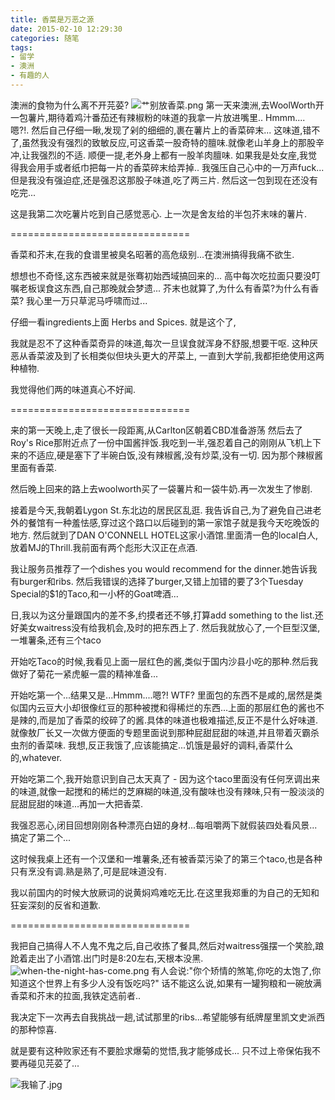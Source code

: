 ```yaml
---
title: 香菜是万恶之源
date: 2015-02-10 12:29:30
categories: 随笔
tags: 
- 留学
- 澳洲
- 有趣的人
---
```

澳洲的食物为什么离不开芫荽?
![艹别放香菜.png](/assets/blogImg/香菜是万恶之源/艹别放香菜.png)
第一天来澳洲,去WoolWorth开一包薯片,期待着鸡汁番茄还有辣椒粉的味道的我拿一片放进嘴里..
Hmmm....
嗯?!.
然后自己仔细一瞅,发现了剁的细细的,裹在薯片上的香菜碎末...
这味道,错不了,虽然我没有强烈的致敏反应,可这香菜一股奇特的膻味.就像老山羊身上的那股辛冲,让我强烈的不适.
顺便一提,老外身上都有一股羊肉膻味.
如果我是处女座,我觉得我会用手或者纸巾把每一片的香菜碎末给弄掉..
我强压自己心中的一万声fuck...但是我没有强迫症,还是强忍这那股子味道,吃了两三片.
然后这一包到现在还没有吃完...

这是我第二次吃薯片吃到自己感觉恶心.
上一次是舍友给的半包芥末味的薯片.

===============================

香菜和芥末,在我的食谱里被臭名昭著的高危级别...在澳洲搞得我痛不欲生.

想想也不奇怪,这东西被来就是张骞初始西域搞回来的...
高中每次吃拉面只要没叮嘱老板误食这东西,自己那晚就会梦遗...
芥末也就算了,为什么有香菜?为什么有香菜?
我心里一万只草泥马呼啸而过...

仔细一看ingredients上面
Herbs and Spices.
就是这个了,

我就是忍不了这种香菜奇异的味道,每次一旦误食就浑身不舒服,想要干呕.
这种厌恶从香菜波及到了长相类似但块头更大的芹菜上,
一直到大学前,我都拒绝使用这两种植物.

我觉得他们两的味道真心不好闻.

===============================

来的第一天晚上,走了很长一段距离,从Carlton区朝着CBD准备游荡
然后去了Roy's Rice那附近点了一份中国酱拌饭.我吃到一半,强忍着自己的刚刚从飞机上下来的不适应,硬是塞下了半碗白饭,没有辣椒酱,没有炒菜,没有一切.
因为那个辣椒酱里面有香菜.

然后晚上回来的路上去woolworth买了一袋薯片和一袋牛奶.再一次发生了惨剧.

接着是今天,我朝着Lygon St.东北边的居民区乱逛.
我告诉自己,为了避免自己进老外的餐馆有一种羞怯感,穿过这个路口以后碰到的第一家馆子就是我今天吃晚饭的地方.
然后就到了DAN O'CONNELL HOTEL这家小酒馆.里面清一色的local白人,放着MJ的Thrill.我前面有两个彪形大汉正在点酒.

我让服务员推荐了一个dishes you would recommend for the dinner.她告诉我有burger和ribs.
然后我错误的选择了burger,又错上加错的要了3个Tuesday Special的$1的Taco,和一小杯的Goat啤酒...

日,我以为这分量跟国内的差不多,约摸者还不够,打算add something to the list.还好美女waitress没有给我机会,及时的把东西上了.
然后我就放心了,一个巨型汉堡,一堆薯条,还有三个taco

开始吃Taco的时候,我看见上面一层红色的酱,类似于国内沙县小吃的那种.然后我做好了菊花一紧虎躯一震的精神准备...

开始吃第一个...结果又是...Hmmm....嗯?!
WTF?
里面包的东西不是咸的,居然是类似国内云豆大小却很像红豆的那种被搅和得稀烂的东西...上面的那层红色的酱也不是辣的,而是加了香菜的绞碎了的酱.具体的味道也极难描述,反正不是什么好味道.就像敖厂长又一次做方便面的专题里面说到那种屁甜屁甜的味道,并且带着灭霸杀虫剂的香菜味.
我想,反正我饿了,应该能搞定...饥饿是最好的调料,香菜什么的,whatever.

开始吃第二个,我开始意识到自己太天真了 - 因为这个taco里面没有任何烹调出来的味道,就像一起搅和的稀烂的芝麻糊的味道,没有酸味也没有辣味,只有一股淡淡的屁甜屁甜的味道...再加一大把香菜.

我强忍恶心,闭目回想刚刚各种漂亮白妞的身材...每咀嚼两下就假装四处看风景...搞定了第二个...

这时候我桌上还有一个汉堡和一堆薯条,还有被香菜污染了的第三个taco,也是各种只有烹没有调.熟是熟了,可是屁味道没有.

我以前国内的时候大放厥词的说黄焖鸡难吃无比.在这里我郑重的为自己的无知和狂妄深刻的反省和道歉.

===============================

我把自己搞得人不人鬼不鬼之后,自己收拣了餐具,然后对waitress强摆一个笑脸,踉跄着走出了小酒馆.出门时是8:20左右,天根本没黑.
![when-the-night-has-come.png](/assets/blogImg/香菜是万恶之源/when-the-night-has-come.png)
有人会说:"你个矫情的煞笔,你吃的太饱了,你知道这个世界上有多少人没有饭吃吗?"
话不能这么说,如果有一罐狗粮和一碗放满香菜和芥末的拉面,我铁定选前者..

我决定下一次再去自我挑战一趟,试试那里的ribs...希望能够有纸牌屋里凯文史派西的那种惊喜.

就是要有这种败家还有不要脸求爆菊的觉悟,我才能够成长...
只不过上帝保佑我不要再碰见芫荽了...

![我输了.jpg](/assets/blogImg/香菜是万恶之源/我输了.jpg)